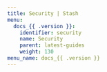 ```yaml
---
title: Security | Stash
menu:
  docs_{{ .version }}:
    identifier: security
    name: Security
    parent: latest-guides
    weight: 130
menu_name: docs_{{ .version }}
---
```


